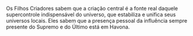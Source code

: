 ﻿Os Filhos Criadores sabem que a criação central é a fonte real daquele supercontrole indispensável do universo, que estabiliza e unifica seus universos locais. Eles sabem que a presença pessoal da influência sempre presente do Supremo e do Último está em Havona.